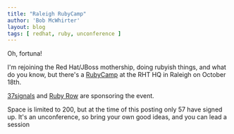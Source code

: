 ```yaml
---
title: "Raleigh RubyCamp"
author: 'Bob McWhirter'
layout: blog
tags: [ redhat, ruby, unconference ]
---
```

Oh, fortuna!

I'm rejoining the Red Hat/JBoss mothership, doing rubyish things, and what do you know, but there's a <a title="Raleigh RubyCamp" href="http://barcamp.pbwiki.com/RaleighRubyCamp">RubyCamp</a> at the RHT HQ in Raleigh on October 18th.<a title="37signals" href="http://37signals.com/"/>

<a title="37signals" href="http://37signals.com/">37signals</a> and <a title="Ruby Row" href="http://rubyrow.net/">Ruby Row</a> are sponsoring the event.<a title="Ruby Row" href="http://rubyrow.net/">
</a>

Space is limited to 200, but at the time of this posting only 57 have signed up.  It's an unconference, so bring your own good ideas, and you can lead a session

